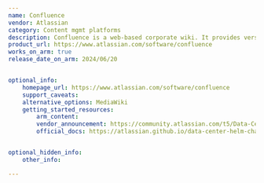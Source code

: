 ```yaml
---
name: Confluence
vendor: Atlassian
category: Content mgmt platforms
description: Confluence is a web-based corporate wiki. It provides versatile content creation, data protection and powerful integrations with other tools to access data and manage workflows across apps.
product_url: https://www.atlassian.com/software/confluence
works_on_arm: true
release_date_on_arm: 2024/06/20


optional_info:
    homepage_url: https://www.atlassian.com/software/confluence
    support_caveats:
    alternative_options: MediaWiki
    getting_started_resources:
        arm_content:
        vendor_announcement: https://community.atlassian.com/t5/Data-Center-discussions/Atlassian-Data-Center-Container-Images-Now-on-ARM64/td-p/2731758
        official_docs: https://atlassian.github.io/data-center-helm-charts/containers/CONFLUENCE/


optional_hidden_info:
    other_info: 

---
```

